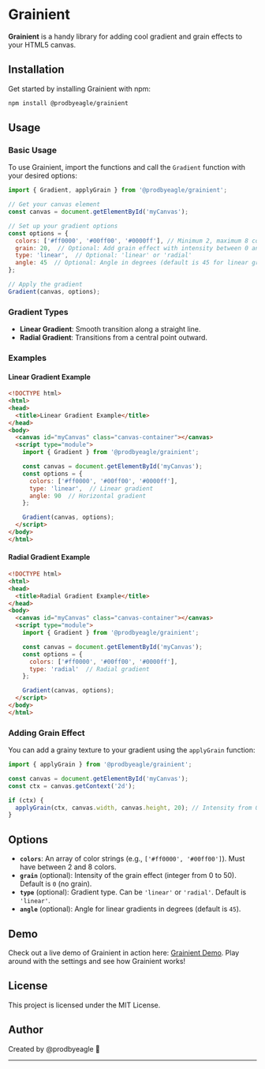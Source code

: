 # Grainient

**Grainient** is a handy library for adding cool gradient and grain effects to your HTML5 canvas.

## Installation

Get started by installing Grainient with npm:

```bash
npm install @prodbyeagle/grainient
```

## Usage

### Basic Usage

To use Grainient, import the functions and call the `Gradient` function with your desired options:

```javascript
import { Gradient, applyGrain } from '@prodbyeagle/grainient';

// Get your canvas element
const canvas = document.getElementById('myCanvas');

// Set up your gradient options
const options = {
  colors: ['#ff0000', '#00ff00', '#0000ff'], // Minimum 2, maximum 8 colors
  grain: 20,  // Optional: Add grain effect with intensity between 0 and 50
  type: 'linear',  // Optional: 'linear' or 'radial'
  angle: 45  // Optional: Angle in degrees (default is 45 for linear gradients)
};

// Apply the gradient
Gradient(canvas, options);
```

### Gradient Types

- **Linear Gradient**: Smooth transition along a straight line.
- **Radial Gradient**: Transitions from a central point outward.

### Examples

#### Linear Gradient Example

```html
<!DOCTYPE html>
<html>
<head>
  <title>Linear Gradient Example</title>
</head>
<body>
  <canvas id="myCanvas" class="canvas-container"></canvas>
  <script type="module">
    import { Gradient } from '@prodbyeagle/grainient';

    const canvas = document.getElementById('myCanvas');
    const options = {
      colors: ['#ff0000', '#00ff00', '#0000ff'],
      type: 'linear',  // Linear gradient
      angle: 90  // Horizontal gradient
    };

    Gradient(canvas, options);
  </script>
</body>
</html>
```

#### Radial Gradient Example

```html
<!DOCTYPE html>
<html>
<head>
  <title>Radial Gradient Example</title>
</head>
<body>
  <canvas id="myCanvas" class="canvas-container"></canvas>
  <script type="module">
    import { Gradient } from '@prodbyeagle/grainient';

    const canvas = document.getElementById('myCanvas');
    const options = {
      colors: ['#ff0000', '#00ff00', '#0000ff'],
      type: 'radial'  // Radial gradient
    };

    Gradient(canvas, options);
  </script>
</body>
</html>
```

### Adding Grain Effect

You can add a grainy texture to your gradient using the `applyGrain` function:

```javascript
import { applyGrain } from '@prodbyeagle/grainient';

const canvas = document.getElementById('myCanvas');
const ctx = canvas.getContext('2d');

if (ctx) {
  applyGrain(ctx, canvas.width, canvas.height, 20); // Intensity from 0 to 50
}
```

## Options

- **`colors`**: An array of color strings (e.g., `['#ff0000', '#00ff00']`). Must have between 2 and 8 colors.
- **`grain`** (optional): Intensity of the grain effect (integer from 0 to 50). Default is `0` (no grain).
- **`type`** (optional): Gradient type. Can be `'linear'` or `'radial'`. Default is `'linear'`.
- **`angle`** (optional): Angle for linear gradients in degrees (default is `45`).

## Demo

Check out a live demo of Grainient in action here: [Grainient Demo](https://prodbyeagle.github.io/grainient/#try-it). Play around with the settings and see how Grainient works!

## License

This project is licensed under the MIT License.

## Author

Created by @prodbyeagle 🦅

---